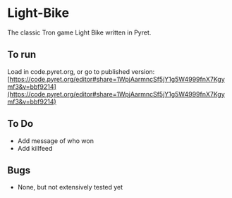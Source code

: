 # Light-Bike
The classic Tron game Light Bike written in Pyret.

## To run
Load in code.pyret.org, or go to published version: [https://code.pyret.org/editor#share=1WpjAarmncSf5jY1g5W4999fnX7Kgymf3&v=bbf9214](https://code.pyret.org/editor#share=1WpjAarmncSf5jY1g5W4999fnX7Kgymf3&v=bbf9214)

## To Do
 - Add message of who won
 - Add killfeed
 
## Bugs
 - None, but not extensively tested yet
